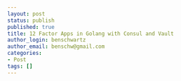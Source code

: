 ```yaml
---
layout: post
status: publish
published: true
title: 12 Factor Apps in Golang with Consul and Vault
author_login: benschwartz
author_email: benschw@gmail.com
categories:
- Post
tags: []
---
```





<!--more-->

